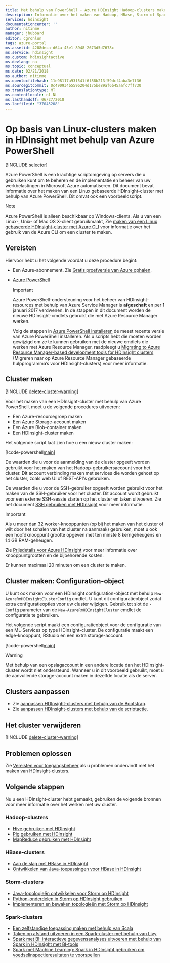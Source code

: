 ```yaml
---
title: Met behulp van PowerShell - Azure HDInsight Hadoop-clusters maken | Microsoft Docs
description: Informatie over het maken van Hadoop, HBase, Storm of Spark-clusters op Linux voor HDInsight met behulp van Azure PowerShell.
services: hdinsight
documentationcenter: ''
author: nitinme
manager: jhubbard
editor: cgronlun
tags: azure-portal
ms.assetid: 4208deca-d64a-45e1-8948-2673d5d7678c
ms.service: hdinsight
ms.custom: hdinsightactive
ms.devlang: na
ms.topic: conceptual
ms.date: 02/21/2018
ms.author: nitinme
ms.openlocfilehash: 11e98117a93f541f6f88b213f59dcf4aba3e7f36
ms.sourcegitcommit: 0c490934b5596204d175be89af6b45aafc7ff730
ms.translationtype: MT
ms.contentlocale: nl-NL
ms.lasthandoff: 06/27/2018
ms.locfileid: "37045208"
---
```

# <a name="create-linux-based-clusters-in-hdinsight-using-azure-powershell"></a>Op basis van Linux-clusters maken in HDInsight met behulp van Azure PowerShell

[!INCLUDE [selector](../../includes/hdinsight-create-linux-cluster-selector.md)]

Azure PowerShell is een krachtige scriptomgeving op servers die u gebruiken kunt om te beheren en de implementatie en beheer van uw werkbelastingen in Microsoft Azure automatiseren. Dit document bevat informatie over het maken van een Linux gebaseerde HDInsight-cluster met behulp van Azure PowerShell. Dit omvat ook een voorbeeldscript.

> [!NOTE]
> Azure PowerShell is alleen beschikbaar op Windows-clients. Als u van een Linux-, Unix- of Mac OS X-client gebruikmaakt, Zie [maken van een Linux gebaseerde HDInsight-cluster met Azure CLI](hdinsight-hadoop-create-linux-clusters-azure-cli.md) voor informatie over het gebruik van de Azure CLI om een cluster te maken.

## <a name="prerequisites"></a>Vereisten
Hiervoor hebt u het volgende voordat u deze procedure begint:

* Een Azure-abonnement. Zie [Gratis proefversie van Azure ophalen](https://azure.microsoft.com/documentation/videos/get-azure-free-trial-for-testing-hadoop-in-hdinsight/).
* [Azure PowerShell](/powershell/azure/install-azurerm-ps)

    > [!IMPORTANT]
    > Azure PowerShell-ondersteuning voor het beheer van HDInsight-resources met behulp van Azure Service Manager is **afgeschaft** en per 1 januari 2017 verdwenen. In de stappen in dit document worden de nieuwe HDInsight-cmdlets gebruikt die met Azure Resource Manager werken.
    >
    > Volg de stappen in [Azure PowerShell installeren](https://docs.microsoft.com/powershell/azure/install-azurerm-ps) de meest recente versie van Azure PowerShell installeren. Als u scripts hebt die moeten worden gewijzigd om ze te kunnen gebruiken met de nieuwe cmdlets die werken met Azure Resource Manager, raadpleegt u [Migrating to Azure Resource Manager-based development tools for HDInsight clusters](hdinsight-hadoop-development-using-azure-resource-manager.md) (Migreren naar op Azure Resource Manager gebaseerde hulpprogramma’s voor HDInsight-clusters) voor meer informatie.

## <a name="create-cluster"></a>Cluster maken

[!INCLUDE [delete-cluster-warning](../../includes/hdinsight-delete-cluster-warning.md)]

Voor het maken van een HDInsight-cluster met behulp van Azure PowerShell, moet u de volgende procedures uitvoeren:

* Een Azure-resourcegroep maken
* Een Azure Storage-account maken
* Een Azure Blob-container maken
* Een HDInsight-cluster maken

Het volgende script laat zien hoe u een nieuw cluster maken:

[!code-powershell[main](../../powershell_scripts/hdinsight/create-cluster/create-cluster.ps1?range=5-71)]

De waarden die u voor de aanmelding van de cluster opgeeft worden gebruikt voor het maken van het Hadoop-gebruikersaccount voor het cluster. Dit account verbinding maken met services die worden gehost op het cluster, zoals web UI of REST-API's gebruiken.

De waarden die u voor de SSH-gebruiker opgeeft worden gebruikt voor het maken van de SSH-gebruiker voor het cluster. Dit account wordt gebruikt voor een externe SSH-sessie starten op het cluster en taken uitvoeren. Zie het document [SSH gebruiken met HDInsight](hdinsight-hadoop-linux-use-ssh-unix.md) voor meer informatie.

> [!IMPORTANT]
> Als u meer dan 32 worker-knooppunten (op bij het maken van het cluster of wilt door het schalen van het cluster na aanmaak) gebruiken, moet u ook een hoofdknooppunt grootte opgeven met ten minste 8 kerngeheugens en 14 GB RAM-geheugen.
>
> Zie [Prijsdetails voor Azure HDInsight](https://azure.microsoft.com/pricing/details/hdinsight/) voor meer informatie over knooppuntgrootten en de bijbehorende kosten.

Er kunnen maximaal 20 minuten om een cluster te maken.

## <a name="create-cluster-configuration-object"></a>Cluster maken: Configuration-object

U kunt ook maken voor een HDInsight configuration-object met behulp `New-AzureRmHDInsightClusterConfig` cmdlet. U kunt dit configuratieobject zodat extra configuratieopties voor uw cluster wijzigen. Gebruik tot slot de `-Config` parameter van de `New-AzureRmHDInsightCluster` cmdlet de configuratie te gebruiken.

Het volgende script maakt een configuratieobject voor de configuratie van een ML-Services op type HDInsight-cluster. De configuratie maakt een edge-knooppunt, RStudio en een extra storage-account.

[!code-powershell[main](../../powershell_scripts/hdinsight/create-cluster/create-cluster-with-config.ps1?range=59-98)]

> [!WARNING]
> Met behulp van een opslagaccount in een andere locatie dan het HDInsight-cluster wordt niet ondersteund. Wanneer u in dit voorbeeld gebruikt, moet u de aanvullende storage-account maken in dezelfde locatie als de server.

## <a name="customize-clusters"></a>Clusters aanpassen

* Zie [aanpassen HDInsight-clusters met behulp van de Bootstrap](hdinsight-hadoop-customize-cluster-bootstrap.md#use-azure-powershell).
* Zie [aanpassen HDInsight-clusters met behulp van de scriptactie](hdinsight-hadoop-customize-cluster-linux.md).

## <a name="delete-the-cluster"></a>Het cluster verwijderen

[!INCLUDE [delete-cluster-warning](../../includes/hdinsight-delete-cluster-warning.md)]

## <a name="troubleshoot"></a>Problemen oplossen

Zie [Vereisten voor toegangsbeheer](hdinsight-administer-use-portal-linux.md#create-clusters) als u problemen ondervindt met het maken van HDInsight-clusters.

## <a name="next-steps"></a>Volgende stappen

Nu u een HDInsight-cluster hebt gemaakt, gebruiken de volgende bronnen voor meer informatie over het werken met uw cluster.

### <a name="hadoop-clusters"></a>Hadoop-clusters

* [Hive gebruiken met HDInsight](hadoop/hdinsight-use-hive.md)
* [Pig gebruiken met HDInsight](hadoop/hdinsight-use-pig.md)
* [MapReduce gebruiken met HDInsight](hadoop/hdinsight-use-mapreduce.md)

### <a name="hbase-clusters"></a>HBase-clusters

* [Aan de slag met HBase in HDInsight](hbase/apache-hbase-tutorial-get-started-linux.md)
* [Ontwikkelen van Java-toepassingen voor HBase in HDInsight](hbase/apache-hbase-build-java-maven-linux.md)

### <a name="storm-clusters"></a>Storm-clusters

* [Java-topologieën ontwikkelen voor Storm op HDInsight](storm/apache-storm-develop-java-topology.md)
* [Python-onderdelen in Storm op HDInsight gebruiken](storm/apache-storm-develop-python-topology.md)
* [Implementeren en bewaken topologieën met Storm op HDInsight](storm/apache-storm-deploy-monitor-topology-linux.md)

### <a name="spark-clusters"></a>Spark-clusters

* [Een zelfstandige toepassing maken met behulp van Scala](spark/apache-spark-create-standalone-application.md)
* [Taken op afstand uitvoeren in een Spark-cluster met behulp van Livy](spark/apache-spark-livy-rest-interface.md)
* [Spark met BI: interactieve gegevensanalyses uitvoeren met behulp van Spark in HDInsight met BI-tools](spark/apache-spark-use-bi-tools.md)
* [Spark met Machine Learning: Spark in HDInsight gebruiken om voedselinspectieresultaten te voorspellen](spark/apache-spark-machine-learning-mllib-ipython.md)

